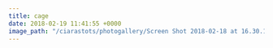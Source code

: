 ```yaml
---
title: cage
date: 2018-02-19 11:41:55 +0000
image_path: "/ciarastots/photogallery/Screen Shot 2018-02-18 at 16.30.14-1.png"
---
```

